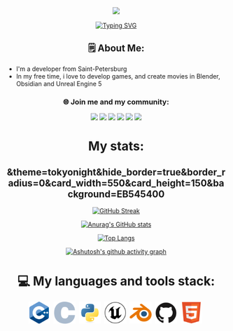 <div id="header" align="center">

  <img src="https://media1.giphy.com/media/v1.Y2lkPTc5MGI3NjExb3ltbXRmYnBxMWl2ZHhsMjhsY21uNHd1dXhqbXAwdXY3Yjl6MGZwOSZlcD12MV9pbnRlcm5hbF9naWZfYnlfaWQmY3Q9cw/QssGEmpkyEOhBCb7e1/giphy.gif" width="100"/>

</div>

<div align="center">

[![Typing SVG](https://readme-typing-svg.demolab.com?font=&weight=900&size=30&pause=1000&color=F7F7F7&center=true&vCenter=true&width=435&lines=-+%3D+Kustam+Shedros+%3D+-)](https://git.io/typing-svg)

</div>

<h2 align="center"> 🗒️ About Me: </h2>

- I'm a developer from Saint-Petersburg
- In my free time, i love to develop games, and create movies in Blender, Obsidian and Unreal Engine 5

<h3 align="center"> 🌐 Join me and my community: </h2>

<div align="center">

  <a href=https://t.me/MrRyzen><img src="https://img.shields.io/badge/telegram-808080?style=for-the-badge&logo=telegram&logoColor=white"/></a>
  <a href=https://steamcommunity.com/id/-Mr-EvgOr-><img src="https://img.shields.io/badge/steam-666666?style=for-the-badge&logo=steam&logoColor=white"/></a>
  <a href=https://vk.com/mr_ryzen><img src="https://img.shields.io/badge/vk-f2d8bd?style=for-the-badge&logo=vk&logoColor=white"/></a>
  <a href=https://www.youtube.com/@Shedros-Studio><img src="https://img.shields.io/badge/ Youtube-f2e8c9?style=for-the-badge&logo=youtube&logoColor=white"/></a>
  <a href=https://t.me/ShedrosStudio><img src="https://img.shields.io/badge/telegram-f2e8c9?style=for-the-badge&logo=telegram&logoColor=white"/></a>
  <a href=https://discord.com/invite/gw3AmHUBGb><img src="https://img.shields.io/badge/discord-e8d6a0?style=for-the-badge&logo=discord&logoColor=white"/></a>

</div>

<h1 align="center"> My stats:</h2>

<div align="center">

## &theme=tokyonight&hide_border=true&border_radius=0&card_width=550&card_height=150&background=EB545400

[![GitHub Streak](https://streak-stats.demolab.com?user=Mr-Ryzen-dev&theme=tokyonight&hide_border=true&border_radius=0&card_width=550&card_height=150&background=EB545400)](https://git.io/streak-stats)

[![Anurag's GitHub stats](https://github-readme-stats.vercel.app/api?username=Mr-Ryzen-dev&theme=tokyonight&hide_border=true&text_bold=true&show_icons=true&bg_color=00000000&card_width=550&card_height=15)](https://github.com/anuraghazra/github-readme-stats)

[![Top Langs](https://github-readme-stats.vercel.app/api/top-langs/?username=Mr-Ryzen-dev&layout=compact&theme=tokyonight&hide_border=true&text_bold=true&bg_color=00000000&langs_count=20&card_width=550&card_height=15)](https://github.com/anuraghazra/github-readme-stats)

[![Ashutosh's github activity graph](https://github-readme-activity-graph.vercel.app/graph?username=Mr-Ryzen-dev&hide_border=true&theme=tokyo-night&hide_border=true&text_bold=true&bg_color=00000000&langs_count=20&card_width=550&card_height=15&radius=6&area=true)](https://github.com/ashutosh00710/github-readme-activity-graph)

</div>


<h1  align="center">💻 My languages and tools stack: </h1>

<div align="center">

  <img src="https://github.com/devicons/devicon/blob/master/icons/cplusplus/cplusplus-original.svg" title="C++" alt="CPP" width="50" height="50"/>&nbsp;
  <img src="https://github.com/devicons/devicon/blob/master/icons/c/c-original.svg" title="C" alt="C" width="50" height="50"/>&nbsp;
  <img src="https://github.com/devicons/devicon/blob/master/icons/python/python-original.svg" title="Python" alt="Python" width="50" height="50"/>&nbsp;
  <img src="https://github.com/devicons/devicon/blob/master/icons/unrealengine/unrealengine-original.svg" title="Unreal Engine" alt="UnrealEngine" width="50" height="50"/>&nbsp;
  <img src="https://github.com/devicons/devicon/blob/master/icons/blender/blender-original.svg" title="Blender" alt="Blender3D" width="50" height="50"/>&nbsp;
  <img src="https://github.com/devicons/devicon/blob/master/icons/github/github-original.svg" title="GitHub" alt="GitHub" width="50" height="50"/>&nbsp;
  <img src="https://github.com/devicons/devicon/blob/master/icons/html5/html5-original.svg" title="HTML" alt="HTML" width="50" height="50"/>&nbsp;

</div>
